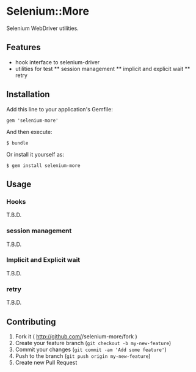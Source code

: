 # Selenium::More

Selenium WebDriver utilities.

## Features

* hook interface to selenium-driver
* utilities for test
** session management
** implicit and explicit wait
** retry

## Installation

Add this line to your application's Gemfile:

    gem 'selenium-more'

And then execute:

    $ bundle

Or install it yourself as:

    $ gem install selenium-more

## Usage

### Hooks

T.B.D.

### session management

T.B.D.

### Implicit and Explicit wait

T.B.D.

### retry

T.B.D.

## Contributing

1. Fork it ( http://github.com/<my-github-username>/selenium-more/fork )
2. Create your feature branch (`git checkout -b my-new-feature`)
3. Commit your changes (`git commit -am 'Add some feature'`)
4. Push to the branch (`git push origin my-new-feature`)
5. Create new Pull Request
